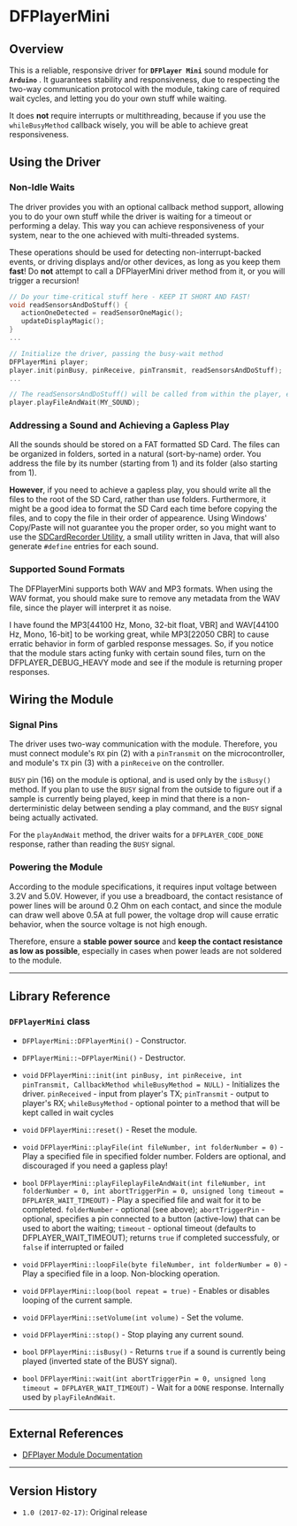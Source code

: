 # DFPlayerMini

## Overview
This is a reliable, responsive driver for **`DFPlayer Mini`** sound module for **`Arduino`** . It guarantees stability 
and responsiveness, due to respecting the two-way communication protocol with the module, taking care of required wait cycles, 
and letting you do your own stuff while waiting.

It does **not** require interrupts or multithreading, because if you use the `whileBusyMethod` callback wisely, you will be able
to achieve great responsiveness.

## Using the Driver
### Non-Idle Waits
The driver provides you with an optional callback method support, allowing you to do your own stuff while the driver is
waiting for a timeout or performing a delay. This way you can achieve responsiveness of your system, near to the one achieved
with multi-threaded systems. 

These operations should be used for detecting non-interrupt-backed events, or driving displays and/or other devices, as long as
you keep them **fast**! Do **not** attempt to call a DFPlayerMini driver method from it, or you will trigger a recursion!

```C++
// Do your time-critical stuff here - KEEP IT SHORT AND FAST!
void readSensorsAndDoStuff() {
   actionOneDetected = readSensorOneMagic();
   updateDisplayMagic();
}
...

// Initialize the driver, passing the busy-wait method
DFPlayerMini player;
player.init(pinBusy, pinReceive, pinTransmit, readSensorsAndDoStuff);
...

// The readSensorsAndDoStuff() will be called from within the player, even when playing or waiting
player.playFileAndWait(MY_SOUND);

```

### Addressing a Sound and Achieving a Gapless Play
All the sounds should be stored on a FAT formatted SD Card. The files can be organized in folders, sorted in a natural
(sort-by-name) order. You address the file by its number (starting from 1) and its folder (also starting from 1).

**However**, if you need to achieve a gapless play, you should write all the files to the root of the SD Card, rather than use
folders. Furthermore, it might be a good idea to format the SD Card each time before copying the files, and to copy the
file in their order of appearence. Using Windows' Copy/Paste will not guarantee you the proper order, so you might want
to use the [SDCardRecorder Utility](https://github.com/jonnieZG/SDCardRecorder), a small utility written in Java, that will
also generate `#define` entries for each sound.

### Supported Sound Formats
The DFPlayerMini supports both WAV and MP3 formats. When using the WAV format, you should make sure to remove any metadata
from the WAV file, since the player will interpret it as noise.

I have found the MP3[44100 Hz, Mono, 32-bit float, VBR] and WAV[44100 Hz, Mono, 16-bit] to be working great, while MP3[22050 CBR]
to cause erratic behavior in form of garbled response messages. So, if you notice that the module stars acting funky with certain
sound files, turn on the DFPLAYER_DEBUG_HEAVY mode and see if the module is returning proper responses.

## Wiring the Module

### Signal Pins
The driver uses two-way communication with the module. Therefore, you must connect module's `RX` pin (2) with a `pinTransmit` on
the microcontroller, and module's `TX` pin (3) with a `pinReceive` on the controller. 

`BUSY` pin (16) on the module is optional, and is used only by the `isBusy()` method. If you plan to use the `BUSY` signal from
the outside to figure out if a sample is currently being played, keep in mind that there is a non-derterministic delay between
sending a play command, and the `BUSY` signal being actually activated. 

For the `playAndWait` method, the driver waits for a `DFPLAYER_CODE_DONE` response, rather than reading the `BUSY` signal.

### Powering the Module
According to the module specifications, it requires input voltage between 3.2V and 5.0V. However, if you use a breadboard, the
contact resistance of power lines will be around 0.2 Ohm on each contact, and since the module can draw well above 0.5A at full 
power, the voltage drop will cause erratic behavior, when the source voltage is not high enough.

Therefore, ensure a **stable power source** and **keep the contact resistance as low as possible**, especially in cases when power
leads are not soldered to the module.

------------------------

## Library Reference

### `DFPlayerMini` class

- `DFPlayerMini::DFPlayerMini()` - Constructor.

- `DFPlayerMini::~DFPlayerMini()` - Destructor.

- `void` `DFPlayerMini::init(int pinBusy, int pinReceive, int pinTransmit, CallbackMethod whileBusyMethod = NULL)` -
   Initializes the driver. 
   `pinReceived` - input from player's TX;
   `pinTransmit` - output to player's RX; 
   `whileBusyMethod` - optional pointer to a method that will be kept called in wait cycles

- `void` `DFPlayerMini::reset()` - Reset the module.

- `void` `DFPlayerMini::playFile(int fileNumber, int folderNumber = 0)` - Play a specified file in specified folder number.
   Folders are optional, and discouraged if you need a gapless play!

- `bool` `DFPlayerMini::playFileplayFileAndWait(int fileNumber, int folderNumber = 0, int abortTriggerPin = 0, unsigned long timeout =
	DFPLAYER_WAIT_TIMEOUT)` -
   Play a specified file and wait for it to be completed. 
   `folderNumber` - optional (see above);
   `abortTriggerPin` - optional, specifies a pin connected to a button (active-low) that can be used to abort the waiting;
	`timeout` - optional timeout (defaults to DFPLAYER_WAIT_TIMEOUT);
   returns `true` if completed successfuly, or `false` if interrupted or failed
   
- `void` `DFPlayerMini::loopFile(byte fileNumber, int folderNumber = 0)` - Play a specified file in a loop. Non-blocking operation.

- `void` `DFPlayerMini::loop(bool repeat = true)` - Enables or disables looping of the current sample.

- `void` `DFPlayerMini::setVolume(int volume)` - Set the volume.

- `void` `DFPlayerMini::stop()` - Stop playing any current sound.

- `bool` `DFPlayerMini::isBusy()` - Returns `true` if a sound is currently being played (inverted state of the BUSY signal).

- `bool` `DFPlayerMini::wait(int abortTriggerPin = 0, unsigned long timeout = DFPLAYER_WAIT_TIMEOUT)` - 
   Wait for a `DONE` response. Internally used by `playFileAndWait`.

------------------------

## External References
* [DFPlayer Module Documentation](https://www.dfrobot.com/wiki/index.php/DFPlayer_Mini_SKU:DFR0299)

------------------------

## Version History

* `1.0 (2017-02-17)`: Original release


